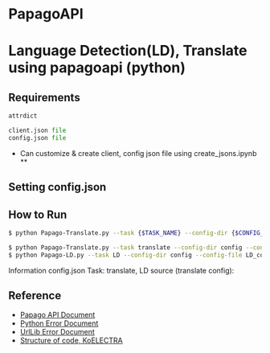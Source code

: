 # PapagoAPI
# Language Detection(LD), Translate using papagoapi (python)

## Requirements 
```python 
attrdict
```
```python
client.json file
config.json file
```

* Can customize & create client, config json file using create_jsons.ipynb **

## Setting config.json 



## How to Run 
```bash
$ python Papago-Translate.py --task {$TASK_NAME} --config-dir {$CONFIG_DIR} --config-file {$CONFIG_FILE}   
```

```bash
$ python Papago-Translate.py --task translate --config-dir config --config-file translate_config.json
$ python Papago-LD.py --task LD --config-dir config --config-file LD_config.json
```

Information config.json 
Task: translate, LD
source (translate config):  

   
## Reference  
- [Papago API Document](https://developers.naver.com/docs/papago/README.md) 
- [Python Error Document](https://docs.python.org/3/tutorial/errors.html)
- [UrlLib Error Document](https://github.com/python/cpython/blob/3.11/Lib/urllib/error.py)
- [Structure of code, KoELECTRA](https://github.com/monologg/KoELECTRA)
